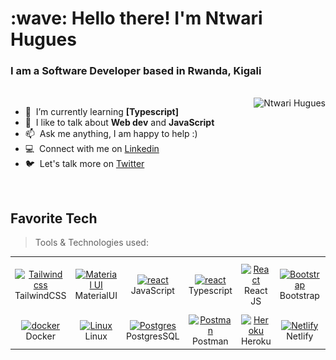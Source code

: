 <h1 align="left" id="suhailkakar-title">:wave: Hello there! I'm Ntwari Hugues</h1>
<h3 align="left">I am a Software Developer based in Rwanda, Kigali </h3>

<br>
<a href="#suhailkakar-title">
  <img src="https://github-readme-streak-stats.herokuapp.com/?user=hugues0&cache_seconds=86400&theme=react" alt="Ntwari Hugues"" align="right" />
</a>



- :seedling: &nbsp;I’m currently learning **[Typescript]**
- :speech_balloon: &nbsp;I like to talk about **Web dev** and **JavaScript**
- :mailbox: &nbsp;Ask me anything, I am happy to help :)
- :computer: &nbsp;Connect with me on <a href="https://www.linkedin.com/in/hugues-ntwari-98457a131/" target="_blank">Linkedin </a>
- :bird: &nbsp;Let's talk more on <a href="https://twitter.com/iAmHuguesNtwari" target="_blank">Twitter </a>

<br>

<h2 align="left" id="suhailkakar-tech">Favorite Tech</h2>                                                                                               

> Tools & Technologies used:                                      

<table align="center">
  <tr>
    <td align="center" width="96">
      <a href="#">
        <img src="https://cdn.worldvectorlogo.com/logos/tailwind-css-2.svg" alt="Tailwind css" width="48" height="48" alt="Tailwind CSS" />
      </a>
      <br>TailwindCSS
    </td>
    <td align="center" width="96">
      <a href="#">
        <img src="https://cdn.worldvectorlogo.com/logos/material-ui-1.svg" alt="Material UI" width="48" height="48" alt="Material UI" />
      </a>
      <br>MaterialUI
    </td>
   <td align="center" width="96">
      <a href="#">
        <img src="https://cdn.worldvectorlogo.com/logos/logo-javascript.svg" alt="react" width="48" height="48" alt="Javascript" />
      </a>
      <br>JavaScript
    </td>
    <td align="center" width="96">
      <a href="#">
        <img src="https://cdn.worldvectorlogo.com/logos/typescript.svg" alt="react" width="48" height="48" alt="ts" />
      </a>
      <br>Typescript
    </td>
    <td align="center" width="96">
      <a href="#">
        <img src="https://brandlogos.net/wp-content/uploads/2020/09/react-logo.png" width="48" height="48" alt="React" />
      </a>
      <br>React JS
    </td>
    <td align="center" width="96">
      <a href="#">
        <img src="https://cdn.worldvectorlogo.com/logos/bootstrap-4.svg" width="48" height="48" alt="Bootstrap" />
      </a>
      <br>Bootstrap
    </td>
    <td align="center" width="96">
      <a href="#">
        <img src="https://raw.githubusercontent.com/github/explore/80688e429a7d4ef2fca1e82350fe8e3517d3494d/topics/nodejs/nodejs.png" width="48" height="48" alt="Node JS" />
      </a>
      <br>Node JS
   <td align="center" width="96">
      <a href="#">
        <img src="https://seeklogo.com/images/N/nestjs-logo-09342F76C0-seeklogo.com.png" alt="react" width="48" height="48" alt="Nest" />
      </a>
      <br>Nest Js
    </td>
    <td align="center" width="96">
      <a href="#">
        <img src="https://seeklogo.com/images/D/digital-ocean-logo-7B970FE624-seeklogo.com.png" alt="react" width="48" height="48" alt="DO" />
      </a>
      <br>Digital O
    </td>                                                                                                               
  </tr>
  
  <tr>
    <td align="center" width="96"> 
      <a href="#" >
        <img src="https://seeklogo.com/images/D/docker-logo-CF97D0124B-seeklogo.com.png" width="48" height="48" alt="docker" />
      </a>
      <br>Docker
    </td>
    <td align="center" width="96">
      <a href="#" >
        <img src="https://camo.githubusercontent.com/d7574156c7a1844d3c2907bae0e76254cca759290c08e08a6ef2bd7543c8c0ca/68747470733a2f2f692e6962622e636f2f737331374b47302f63376238313133323437666563643833626439623565643562643366333464352d72656d6f766562672d707265766965772e706e67" width="48" height="48" alt="Linux" />
      </a>
      <br>Linux
    </td>
    <td align="center"  width="96">
      <a href="#">
        <img src="https://cdn.worldvectorlogo.com/logos/postgresql.svg" width="48" height="48" alt="Postgres" />
      </a>
      <br>PostgresSQL
    </td>
    <td align="center"  width="96">
      <a href="#">
        <img src="https://www.vectorlogo.zone/logos/getpostman/getpostman-icon.svg" width="48" height="48" alt="Postman" />
      </a>
      <br>Postman
    </td>
    <td align="center" width="96">
      <a href="#">
        <img src="https://www.vectorlogo.zone/logos/heroku/heroku-icon.svg" width="48" height="48" alt="Heroku" />
      </a>
      <br>Heroku
    </td>
    <td align="center"  width="96">
      <a href="#">
        <img src="https://cdn.worldvectorlogo.com/logos/netlify.svg" width="48" height="48" alt="Netlify" />
      </a>
      <br>Netlify
    </td>
    <td align="center" width="96"> 
      <a href="#" >
        <img src="https://cdn.worldvectorlogo.com/logos/redux.svg" width="48" height="48" alt="Redux" />
      </a>
      <br>Redux
    </td>
    <td align="center" width="96">
      <a href="#" >
        <img src="https://upload.wikimedia.org/wikipedia/commons/thumb/3/3f/Git_icon.svg/1200px-Git_icon.svg.png" width="48" height="48" alt="Git" />
      </a>
      <br>Git
    </td>
    <td align="center" width="96">
      <a href="#" >
        <img src="https://cdn.worldvectorlogo.com/logos/css-3.svg" width="48" height="48" alt="CSS" />
      </a>
      <br>CSS
    </td>
  </tr>
  
    
</table>                                      

